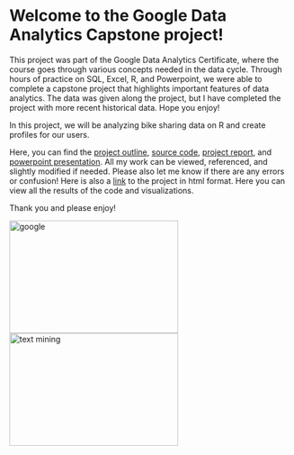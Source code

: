 # Welcome to the Google Data Analytics Capstone project!
This project was part of the Google Data Analytics Certificate, where the course goes through various concepts needed in the data cycle. Through hours
of practice on SQL, Excel, R, and Powerpoint, we were able to complete a capstone project that highlights important features of data analytics. The data
was given along the project, but I have completed the project with more recent historical data. Hope you enjoy!

In this project, we will be analyzing bike sharing data on R and create profiles for our users.


Here, you can find the [project outline](https://github.com/minjaesong92/data-analytics-projects/blob/main/google-capstone-project/Case%20Study%20Outline%20and%20Roadmap.pdf), [source code](https://github.com/minjaesong92/data-analytics-projects/blob/main/google-capstone-project/sourcecode.md), [project report](https://github.com/minjaesong92/data-analytics-projects/blob/main/google-capstone-project/Project%20Report.pdf), and [powerpoint presentation](https://github.com/minjaesong92/data-analytics-projects/blob/main/google-capstone-project/Cyclistic%20Bike%20Share.pdf).
All my work can be viewed, referenced, and slightly modified if needed.
Please also let me know if there are any errors or confusion!
Here is also a [link](https://htmlpreview.github.io/?https://github.com/minjaesong92/data-analytics-projects/blob/main/google-capstone-project/Project%20Notebook.nb.html) to the project in html format. Here you can view all the results of the code and visualizations.


Thank you and please enjoy!


<p float="left">
    <img alt="google" title="google" src="https://i.ytimg.com/vi/GbL-42kv5LI/maxresdefault.jpg" width=300 height=200>
    <img alt="text mining" title="text mining" src="https://media-exp1.licdn.com/dms/image/C4E12AQFKlj6Wndw18Q/article-cover_image-shrink_600_2000/0/1637344484927?e=2147483647&v=beta&t=RsIjijwxg_4_YA3zgnueh8GJtYlGWLuFMKOqpZp80a0" width=300 height=200>
</p>

